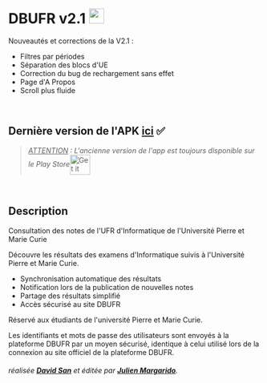# DBUFR v2.1 <a href="https://play.google.com/store/apps/details?id=com.github.davidsan.dbufr"><img src="https://lh3.ggpht.com/pHDk5xKHBkoEJ8ylp98X0XyTrejSd2W84Gv5g2gO2HVwKAeKWDxpjYyZdKuWuhN3CSA=w300-rw" width="30"/></a>


Nouveautés et corrections de la V2.1 :
* Filtres par périodes
* Séparation des blocs d'UE
* Correction du bug de rechargement sans effet
* Page d'A Propos
* Scroll plus fluide
<br>

## Dernière version de l'APK [ici](https://github.com/JulienMrgrd/DBUFR/raw/master/apk/DBUFR.apk) ✅

  ><i><u>ATTENTION</u> : L'ancienne version de l'app est toujours disponible sur le Play Store</i><img align="center" height="40px" alt="Get it on Google Play" href="https://play.google.com/store/apps/details?id=com.github.davidsan.dbufr&utm_source=global_co&utm_medium=prtnr&utm_content=Mar2515&utm_campaign=PartBadge&pcampaignid=MKT-Other-global-all-co-prtnr-py-PartBadge-Mar2515-1" src="https://play.google.com/intl/en_us/badges/images/generic/fr-play-badge.png">
<br>

## Description

Consultation des notes de l'UFR d'Informatique de l'Université Pierre et Marie Curie

Découvre les résultats des examens d'Informatique suivis à l'Université Pierre et Marie Curie.

* Synchronisation automatique des résultats
* Notification lors de la publication de nouvelles notes
* Partage des résultats simplifié
* Accès sécurisé au site DBUFR


Réservé aux étudiants de l'université Pierre et Marie Curie.

Les identifiants et mots de passe des utilisateurs sont envoyés à la plateforme DBUFR par un moyen sécurisé, identique à celui utilisé lors de la connexion au site officiel de la plateforme DBUFR.


###### <i>réalisée <b>[David San](https://github.com/DavidSan/)</b> et éditée par <b>[Julien Margarido](https://github.com/JulienMrgrd/)</b>.</i>
